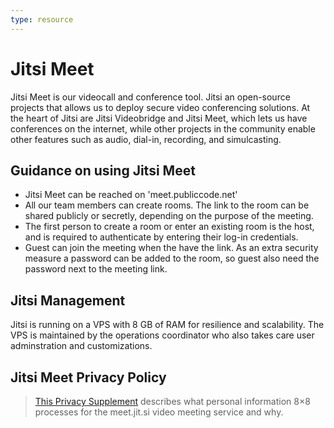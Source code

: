 ```yaml
---
type: resource
---
```


# Jitsi Meet

Jitsi Meet is our videocall and conference tool. Jitsi an open-source projects that allows us to deploy secure video conferencing solutions.
At the heart of Jitsi are Jitsi Videobridge and Jitsi Meet, which lets us have conferences on the internet, while other projects in the
community enable other features such as audio, dial-in, recording, and simulcasting.

## Guidance on using Jitsi Meet

* Jitsi Meet can be reached on 'meet.publiccode.net'
* All our team members can create rooms. The link to the room can be shared publicly or secretly, depending on the purpose of the meeting.
* The first person to create a room or enter an existing room is the host, and is required to authenticate by entering their log-in credentials.
* Guest can join the meeting when the have the link. As an extra security measure a password can be added to the room, so guest
also need the password next to the meeting link.

## Jitsi Management

Jitsi is running on a VPS with 8 GB of RAM for resilience and scalability. The VPS is maintained by the operations coordinator who also takes care
user adminstration and customizations.

## Jitsi Meet Privacy Policy

> [This Privacy Supplement](https://jitsi.org/meet-jit-si-privacy/) describes what personal information 8×8 processes for the meet.jit.si video meeting service and why.
